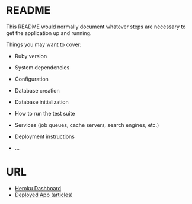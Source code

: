 # README

This README would normally document whatever steps are necessary to get the
application up and running.

Things you may want to cover:

* Ruby version

* System dependencies

* Configuration

* Database creation

* Database initialization

* How to run the test suite

* Services (job queues, cache servers, search engines, etc.)

* Deployment instructions

* ...


# URL

- [Heroku Dashboard](https://dashboard.heroku.com/apps/ssd2021-6210545505-blog/deploy/heroku-git)
- [Deployed App (articles)](https://ssd2021-6210545505-blog.herokuapp.com/articles)